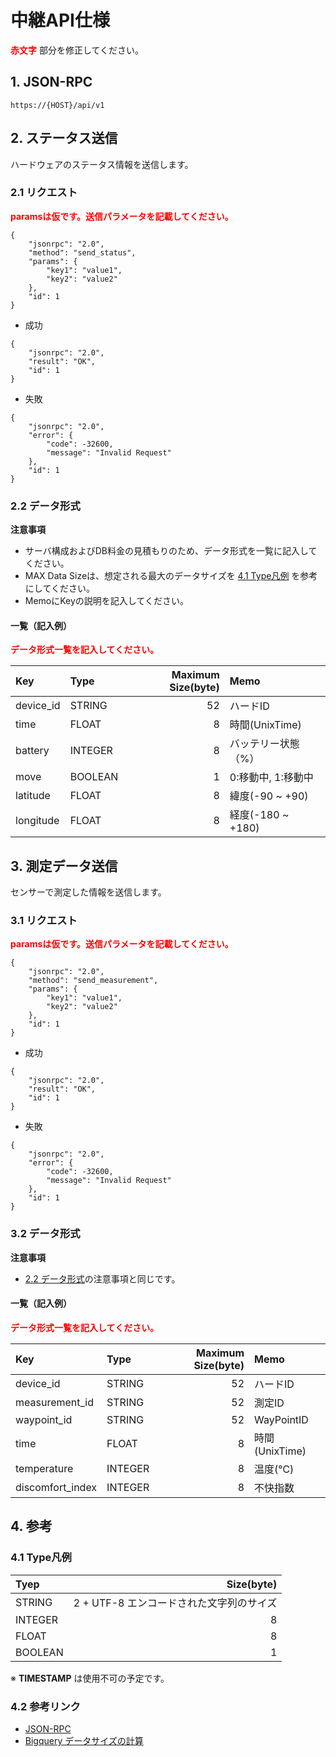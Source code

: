 # 中継API仕様

<span style="color: red; ">__赤文字__</span> 部分を修正してください。

## 1. JSON-RPC
```
https://{HOST}/api/v1
```

## 2. ステータス送信
ハードウェアのステータス情報を送信します。

### 2.1 リクエスト
<span style="color: red; "> __paramsは仮です。送信パラメータを記載してください。__</span>

```
{
	"jsonrpc": "2.0",
	"method": "send_status",
	"params": {
		"key1": "value1",
		"key2": "value2"
	},
	"id": 1
}
```

- 成功

```
{
    "jsonrpc": "2.0",
    "result": "OK",
    "id": 1
}
```

- 失敗

```
{
	"jsonrpc": "2.0",
	"error": {
		"code": -32600,
		"message": "Invalid Request"
	},
	"id": 1
}
```


### <h id="section2.2">2.2 データ形式</h>
__注意事項__

 - サーバ構成およびDB料金の見積もりのため、データ形式を一覧に記入してください。
 - MAX Data Sizeは、想定される最大のデータサイズを [4.1 Type凡例](#section4.1) を参考にしてください。
 - MemoにKeyの説明を記入してください。
 
#### 一覧（記入例）
<span style="color: red; ">__データ形式一覧を記入してください。__</span>

| Key | Type | Maximum Size(byte) | Memo |
|:---|:---|---:|:---|
| device_id | STRING | 52 | ハードID |
| time | FLOAT | 8 | 時間(UnixTime) |
| battery | INTEGER | 8 | バッテリー状態（%） |
| move | BOOLEAN | 1 | 0:移動中, 1:移動中 |
| latitude | FLOAT | 8 | 緯度(-90 ~ +90) |
| longitude | FLOAT | 8 | 経度(-180 ~ +180) |


## 3. 測定データ送信
センサーで測定した情報を送信します。

### 3.1 リクエスト
<span style="color: red; "> __paramsは仮です。送信パラメータを記載してください。__</span>

```
{
	"jsonrpc": "2.0",
	"method": "send_measurement",
	"params": {
		"key1": "value1",
		"key2": "value2"
	},
	"id": 1
}
```

- 成功

```
{
    "jsonrpc": "2.0",
    "result": "OK",
    "id": 1
}
```

- 失敗

```
{
	"jsonrpc": "2.0",
	"error": {
		"code": -32600,
		"message": "Invalid Request"
	},
	"id": 1
}
```

### 3.2 データ形式
__注意事項__

 - [2.2 データ形式](#section2.2)の注意事項と同じです。
 
#### 一覧（記入例）
<span style="color: red; ">__データ形式一覧を記入してください。__</span>

| Key | Type | Maximum Size(byte) | Memo |
|:---|:---|---:|:---|
| device_id | STRING | 52 | ハードID |
| measurement_id | STRING | 52 | 測定ID |
| waypoint_id | STRING | 52 | WayPointID |
| time | FLOAT | 8 | 時間(UnixTime) |
| temperature | INTEGER | 8 | 温度(℃) |
| discomfort_index | INTEGER | 8 | 不快指数 |

## 4. 参考
### <h id="section4.1">4.1 Type凡例</h>
| Tyep | Size(byte) |
|:---|---:|
| STRING | 2 + UTF-8 エンコードされた文字列のサイズ |
| INTEGER | 8 |
| FLOAT | 8 |
| BOOLEAN | 1 |
※ __TIMESTAMP__ は使用不可の予定です。

### 4.2 参考リンク
- [JSON-RPC](http://www.jsonrpc.org/specification)
- [Bigquery データサイズの計算](https://cloud.google.com/bigquery/pricing?hl=ja)